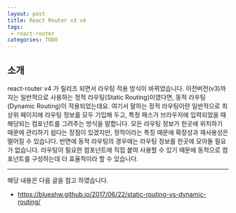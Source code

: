 ```yaml
---
layout: post
title: React Router v3 v4 
tags:
 - react-router
categories: TODO
---
```


## 소개
react-router v4 가 릴리즈 되면서 라우팅 적용 방식이 바뀌었습니다. 이전버전(v3)까지는 일반적으로 사용하는 정적 라우팅(Static Routing)이였다면, 동적 라우팅(Dynamic Routing)이 적용되었는데요. 여기서 말하는 정적 라우팅이란 일반적으로 최상위 페이지에 라우팅 정보를 모두 기입해 두고, 특정 패스가 브라우저에 입력되었을 때 해당되는 컴포넌트를 그려주는 방식을 말합니다. 모든 라우팅 정보가 한곳에 위치하기 때문에 관리하기 쉽다는 장점이 있겠지만, 정적이라는 특징 때문에 확장성과 재사용성은 떨어질 수 있습니다. 반면에 동적 라우팅의 경우에는 라우팅 정보를 한곳에 모아둘 필요가 없습니다. 라우팅이 필요한 컴포넌트에 직접 붙여 사용할 수 있기 때문에 동적으로 컴포넌트를 구성하는데 더 효율적이라 할 수 있습니다.

----
해당 내용은 다음 글을 참고 하였습니다.
- https://blueshw.github.io/2017/06/22/static-routing-vs-dynamic-routing/